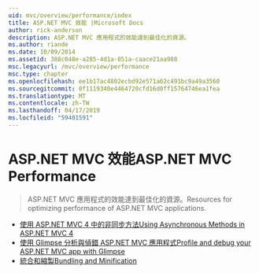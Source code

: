 ```yaml
---
uid: mvc/overview/performance/index
title: ASP.NET MVC 效能 |Microsoft Docs
author: rick-anderson
description: ASP.NET MVC 應用程式的效能達到最佳化的資源。
ms.author: riande
ms.date: 10/09/2014
ms.assetid: 388c048e-a285-4d1a-851a-caace21aa988
msc.legacyurl: /mvc/overview/performance
msc.type: chapter
ms.openlocfilehash: ee1b17ac4802ecbd92e571a62c491bc9a49a3560
ms.sourcegitcommit: 0f1119340e4464720cfd16d0ff15764746ea1fea
ms.translationtype: MT
ms.contentlocale: zh-TW
ms.lasthandoff: 04/17/2019
ms.locfileid: "59401591"
---
```

# <a name="aspnet-mvc-performance"></a><span data-ttu-id="79350-103">ASP.NET MVC 效能</span><span class="sxs-lookup"><span data-stu-id="79350-103">ASP.NET MVC Performance</span></span>

> <span data-ttu-id="79350-104">ASP.NET MVC 應用程式的效能達到最佳化的資源。</span><span class="sxs-lookup"><span data-stu-id="79350-104">Resources for optimizing performance of ASP.NET MVC applications.</span></span>


- [<span data-ttu-id="79350-105">使用 ASP.NET MVC 4 中的非同步方法</span><span class="sxs-lookup"><span data-stu-id="79350-105">Using Asynchronous Methods in ASP.NET MVC 4</span></span>](using-asynchronous-methods-in-aspnet-mvc-4.md)
- [<span data-ttu-id="79350-106">使用 Glimpse 分析與偵錯 ASP.NET MVC 應用程式</span><span class="sxs-lookup"><span data-stu-id="79350-106">Profile and debug your ASP.NET MVC app with Glimpse</span></span>](profile-and-debug-your-aspnet-mvc-app-with-glimpse.md)
- [<span data-ttu-id="79350-107">統合和縮製</span><span class="sxs-lookup"><span data-stu-id="79350-107">Bundling and Minification</span></span>](bundling-and-minification.md)
